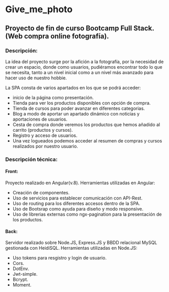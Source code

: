 # Give_me_photo 

## Proyecto de fin de curso Bootcamp Full Stack. (Web compra online fotografía). 

### Descripción:
La idea del proyecto surge por la afición a la fotografía, por la necesidad de crear un espacio, donde como usuarios, pudiéramos encontrar todo lo que se necesita, 
tanto a un nivel inicial como a un nivel más avanzado para hacer uso de nuestro hobbie.

La SPA consta de varios apartados en los que se podrá acceder:
- inicio de la página como presentación.
- Tienda para ver los productos disponibles con opción de compra.
- Tienda de cursos para poder avanzar en diferentes categorias.
- Blog a modo de aportar un apartado dinámico con noticias y aportaciones de usuarios.
- Cesta de compra donde veremos los productos que hemos añadido al carrito (productos y cursos).
- Registro y acceso de usuarios.
- Una vez logueados podemos acceder al resumen de compras y cursos realizados por nuestro usuario.

### Descripción técnica:
#### Front:
Proyecto realizado en Angular(v.8).
Herramientas utilizadas en Angular:
- Creación de componentes.
- Uso de servicios para establecer comunicación con API-Rest.
- Uso de routing para los diferentes accesos dentro de la SPA.
- Uso de Bootsrap como ayuda para diseño y modo responsive.
- Uso de librerias externas como ngx-pagination para la presentación de los productos.

#### Back:
Servidor realizado sobre Node.JS, Express.JS y BBDD relacional MySQL gestionada con HeidiSQL.
Herramientas utilizadas en Node.JS:
- Uso tokens para resgistro y login de usuario.
- Cors.
- DotEnv.
- Jwt-simple.
- Bcrypt.
- Moment.

